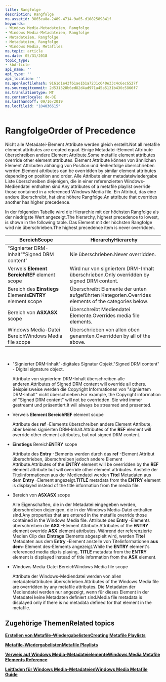 ```yaml
---
title: Rangfolge
description: Rangfolge
ms.assetid: 3865ea8a-2489-4714-9a05-d1082589841f
keywords:
- Windows Media-Metadateien, Rangfolge
- Windows Media-Metadateien, Rangfolge
- Metadateien, Rangfolge
- Metadateien, Rangfolge
- Windows Media, Metafiles
ms.topic: article
ms.date: 05/31/2018
topic_type:
- kbArticle
api_name: ''
api_type: ''
api_location: ''
ms.openlocfilehash: 9161d1e43f61ae1b1a7231c640e33c4c6ec6527f
ms.sourcegitcommit: 2d531328b6ed82d4ad971a45a5131b430c5866f7
ms.translationtype: MT
ms.contentlocale: de-DE
ms.lasthandoff: 09/16/2019
ms.locfileid: "104036615"
---
```

# <a name="order-of-precedence"></a><span data-ttu-id="6fb7f-108">Rangfolge</span><span class="sxs-lookup"><span data-stu-id="6fb7f-108">Order of Precedence</span></span>

<span data-ttu-id="6fb7f-109">Nicht alle Metadatei-Element Attribute werden gleich erstellt.</span><span class="sxs-lookup"><span data-stu-id="6fb7f-109">Not all metafile element attributes are created equal.</span></span> <span data-ttu-id="6fb7f-110">Einige Metadatei-Element Attribute überschreiben andere Element Attribute.</span><span class="sxs-lookup"><span data-stu-id="6fb7f-110">Some metafile element attributes override other element attributes.</span></span> <span data-ttu-id="6fb7f-111">Element Attribute können von ähnlichen Element Attributen abhängig von Position und Reihenfolge überschrieben werden.</span><span class="sxs-lookup"><span data-stu-id="6fb7f-111">Element attributes can be overridden by similar element attributes depending on position and order.</span></span> <span data-ttu-id="6fb7f-112">Alle Attribute einer metadateiwiedergabe Liste überschreiben diejenigen, die in einer referenzierten Windows-Mediendatei enthalten sind.</span><span class="sxs-lookup"><span data-stu-id="6fb7f-112">Any attributes of a metafile playlist override those contained in a referenced Windows Media file.</span></span> <span data-ttu-id="6fb7f-113">Ein Attribut, das eine andere überschreibt, hat eine höhere Rangfolge.</span><span class="sxs-lookup"><span data-stu-id="6fb7f-113">An attribute that overrides another has higher precedence.</span></span>

<span data-ttu-id="6fb7f-114">In der folgenden Tabelle wird die Hierarchie mit der höchsten Rangfolge als der niedrigste Wert angezeigt.</span><span class="sxs-lookup"><span data-stu-id="6fb7f-114">The hierarchy, highest precedence to lowest, is shown in the following table.</span></span> <span data-ttu-id="6fb7f-115">Das Element mit der höchsten Rangfolge wird nie überschrieben.</span><span class="sxs-lookup"><span data-stu-id="6fb7f-115">The highest precedence item is never overridden.</span></span>



| <span data-ttu-id="6fb7f-116">Bereich</span><span class="sxs-lookup"><span data-stu-id="6fb7f-116">Scope</span></span>                    | <span data-ttu-id="6fb7f-117">Hierarchy</span><span class="sxs-lookup"><span data-stu-id="6fb7f-117">Hierarchy</span></span>                                   |
|--------------------------|---------------------------------------------|
| <span data-ttu-id="6fb7f-118">"Signierter DRM-Inhalt"</span><span class="sxs-lookup"><span data-stu-id="6fb7f-118">"Signed DRM content"</span></span>     | <span data-ttu-id="6fb7f-119">Nie überschrieben.</span><span class="sxs-lookup"><span data-stu-id="6fb7f-119">Never overridden.</span></span>                           |
| <span data-ttu-id="6fb7f-120">Verweis **Element Bereich**</span><span class="sxs-lookup"><span data-stu-id="6fb7f-120">**REF** element scope</span></span>    | <span data-ttu-id="6fb7f-121">Wird nur von signiertem DRM-Inhalt überschrieben.</span><span class="sxs-lookup"><span data-stu-id="6fb7f-121">Only overridden by signed DRM content.</span></span>      |
| <span data-ttu-id="6fb7f-122">Bereich des **Einstiegs** Elements</span><span class="sxs-lookup"><span data-stu-id="6fb7f-122">**ENTRY** element scope</span></span>  | <span data-ttu-id="6fb7f-123">Überschreibt Elemente der unten aufgeführten Kategorien.</span><span class="sxs-lookup"><span data-stu-id="6fb7f-123">Overrides elements of the categories below.</span></span> |
| <span data-ttu-id="6fb7f-124">Bereich von **ASX**</span><span class="sxs-lookup"><span data-stu-id="6fb7f-124">**ASX** scope</span></span>            | <span data-ttu-id="6fb7f-125">Überschreibt Mediendatei Elemente.</span><span class="sxs-lookup"><span data-stu-id="6fb7f-125">Overrides media file elements.</span></span>              |
| <span data-ttu-id="6fb7f-126">Windows Media-Datei Bereich</span><span class="sxs-lookup"><span data-stu-id="6fb7f-126">Windows Media file scope</span></span> | <span data-ttu-id="6fb7f-127">Überschrieben von allen oben genannten.</span><span class="sxs-lookup"><span data-stu-id="6fb7f-127">Overridden by all of the above.</span></span>             |



 

-   <span data-ttu-id="6fb7f-128">"Signierter DRM-Inhalt"-digitales Signatur Objekt.</span><span class="sxs-lookup"><span data-stu-id="6fb7f-128">"Signed DRM content" - Digital signature object.</span></span>

    <span data-ttu-id="6fb7f-129">Attribute von signiertem DRM-Inhalt überschreiben alle anderen.</span><span class="sxs-lookup"><span data-stu-id="6fb7f-129">Attributes of Signed DRM content will override all others.</span></span> <span data-ttu-id="6fb7f-130">Beispielsweise werden die Copyright Informationen von "signiertem DRM-Inhalt" nicht überschrieben.</span><span class="sxs-lookup"><span data-stu-id="6fb7f-130">For example, the Copyright information of "Signed DRM content" will not be overridden.</span></span> <span data-ttu-id="6fb7f-131">Sie wird immer gestreamt und präsentiert.</span><span class="sxs-lookup"><span data-stu-id="6fb7f-131">It will always be streamed and presented.</span></span>

-   <span data-ttu-id="6fb7f-132">Verweis **Element Bereich**</span><span class="sxs-lookup"><span data-stu-id="6fb7f-132">**REF** element scope</span></span>

    <span data-ttu-id="6fb7f-133">Attribute des **ref** -Elements überschreiben andere Element Attribute, aber keinen signierten DRM-Inhalt.</span><span class="sxs-lookup"><span data-stu-id="6fb7f-133">Attributes of the **REF** element will override other element attributes, but not signed DRM content.</span></span>

-   <span data-ttu-id="6fb7f-134">**Einstiegs** Bereich</span><span class="sxs-lookup"><span data-stu-id="6fb7f-134">**ENTRY** scope</span></span>

    <span data-ttu-id="6fb7f-135">Attribute des **Entry** -Elements werden durch das **ref** -Element Attribut überschrieben, überschreiben jedoch andere Element Attribute.</span><span class="sxs-lookup"><span data-stu-id="6fb7f-135">Attributes of the **ENTRY** element will be overridden by the **REF** element attribute but will override other element attributes.</span></span> <span data-ttu-id="6fb7f-136">Anstelle der Titelinformationen aus der Mediendatei werden **Titel** Metadaten aus dem **Entry** -Element angezeigt.</span><span class="sxs-lookup"><span data-stu-id="6fb7f-136">**TITLE** metadata from the **ENTRY** element is displayed instead of the title information from the media file.</span></span>

-   <span data-ttu-id="6fb7f-137">Bereich von **ASX**</span><span class="sxs-lookup"><span data-stu-id="6fb7f-137">**ASX** scope</span></span>

    <span data-ttu-id="6fb7f-138">Alle Eigenschaften, die in der Metadatei eingegeben werden, überschreiben diejenigen, die in der Windows Media-Datei enthalten sind.</span><span class="sxs-lookup"><span data-stu-id="6fb7f-138">Any properties that are entered in the metafile override those contained in the Windows Media file.</span></span> <span data-ttu-id="6fb7f-139">Attribute des **Entry** -Elements überschreiben die **ASX** -Element Attribute.</span><span class="sxs-lookup"><span data-stu-id="6fb7f-139">Attributes of the **ENTRY** element override **ASX** element attributes.</span></span> <span data-ttu-id="6fb7f-140">Während der referenzierte Medien Clip des **Eintrags** Elements abgespielt wird, werden **Titel** Metadaten aus dem **Entry** -Element anstelle von Titelinformationen **aus dem-** Element des-Elements angezeigt.</span><span class="sxs-lookup"><span data-stu-id="6fb7f-140">While the **ENTRY** element's referenced media clip is playing, **TITLE** metadata from the **ENTRY** element is displayed instead of title information from the **ASX** element.</span></span>

-   <span data-ttu-id="6fb7f-141">Windows Media-Datei Bereich</span><span class="sxs-lookup"><span data-stu-id="6fb7f-141">Windows Media file scope</span></span>

    <span data-ttu-id="6fb7f-142">Attribute der Windows-Mediendatei werden von allen metadateiattributen überschrieben.</span><span class="sxs-lookup"><span data-stu-id="6fb7f-142">Attributes of the Windows Media file are overridden by any metafile attributes.</span></span> <span data-ttu-id="6fb7f-143">Die Metadaten der Mediendatei werden nur angezeigt, wenn für dieses Element in der Metadatei keine Metadaten definiert sind.</span><span class="sxs-lookup"><span data-stu-id="6fb7f-143">Media file metadata is displayed only if there is no metadata defined for that element in the metafile.</span></span>

## <a name="related-topics"></a><span data-ttu-id="6fb7f-144">Zugehörige Themen</span><span class="sxs-lookup"><span data-stu-id="6fb7f-144">Related topics</span></span>

<dl> <dt>

[<span data-ttu-id="6fb7f-145">**Erstellen von Metafile-Wiedergabelisten**</span><span class="sxs-lookup"><span data-stu-id="6fb7f-145">**Creating Metafile Playlists**</span></span>](creating-metafile-playlists.md)
</dt> <dt>

[<span data-ttu-id="6fb7f-146">**Metafile-Wiedergabelisten**</span><span class="sxs-lookup"><span data-stu-id="6fb7f-146">**Metafile Playlists**</span></span>](metafile-playlists.md)
</dt> <dt>

[<span data-ttu-id="6fb7f-147">**Verweis auf Windows Media-Metadateielemente**</span><span class="sxs-lookup"><span data-stu-id="6fb7f-147">**Windows Media Metafile Elements Reference**</span></span>](windows-media-metafile-elements-reference.md)
</dt> <dt>

[<span data-ttu-id="6fb7f-148">**Leitfaden für Windows Media-Metadateien**</span><span class="sxs-lookup"><span data-stu-id="6fb7f-148">**Windows Media Metafile Guide**</span></span>](windows-media-metafile-guide.md)
</dt> </dl>

 

 




